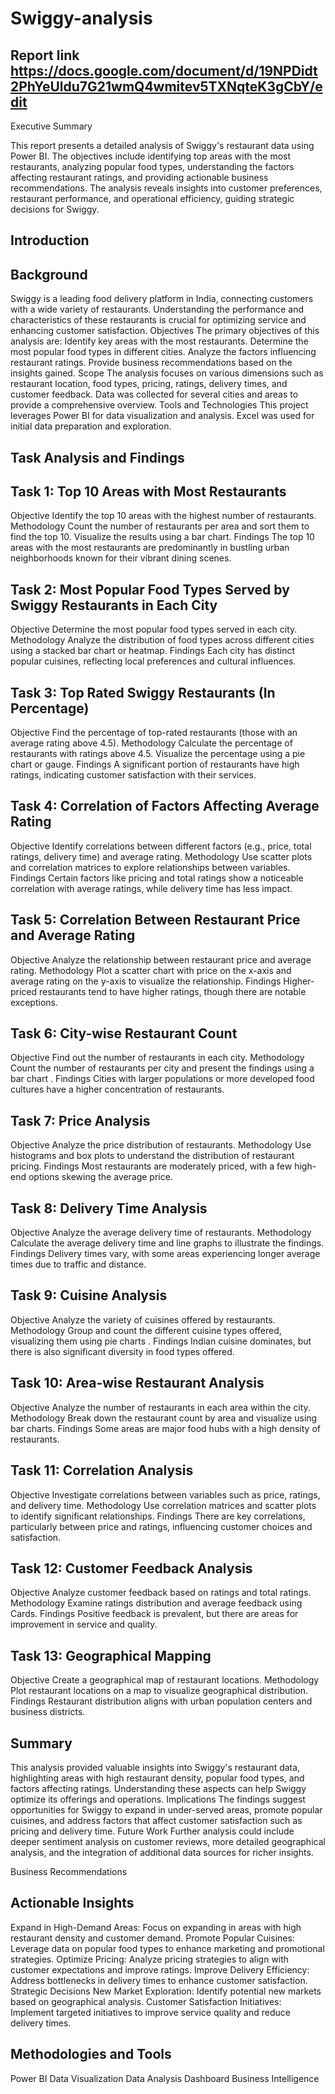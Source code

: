 # Swiggy-analysis
## Report link https://docs.google.com/document/d/19NPDidt2PhYeUldu7G21wmQ4wmitev5TXNqteK3gCbY/edit
Executive Summary

This report presents a detailed analysis of Swiggy's restaurant data using Power BI. The objectives include identifying top areas with the most restaurants, analyzing popular food types, understanding the factors affecting restaurant ratings, and providing actionable business recommendations. The analysis reveals insights into customer preferences, restaurant performance, and operational efficiency, guiding strategic decisions for Swiggy.

## Introduction

## Background
Swiggy is a leading food delivery platform in India, connecting customers with a wide variety of restaurants. Understanding the performance and characteristics of these restaurants is crucial for optimizing service and enhancing customer satisfaction.
Objectives
The primary objectives of this analysis are:
Identify key areas with the most restaurants.
Determine the most popular food types in different cities.
Analyze the factors influencing restaurant ratings.
Provide business recommendations based on the insights gained.
Scope
The analysis focuses on various dimensions such as restaurant location, food types, pricing, ratings, delivery times, and customer feedback. Data was collected for several cities and areas to provide a comprehensive overview.
Tools and Technologies
This project leverages Power BI for data visualization and analysis. Excel was used for initial data preparation and exploration.


## Task Analysis and Findings

## Task 1: Top 10 Areas with Most Restaurants
Objective
Identify the top 10 areas with the highest number of restaurants.
Methodology
Count the number of restaurants per area and sort them to find the top 10. Visualize the results using a bar chart.
Findings
The top 10 areas with the most restaurants are predominantly in bustling urban neighborhoods known for their vibrant dining scenes.


## Task 2: Most Popular Food Types Served by Swiggy Restaurants in Each City
Objective
Determine the most popular food types served in each city.
Methodology
Analyze the distribution of food types across different cities using a stacked bar chart or heatmap.
Findings
Each city has distinct popular cuisines, reflecting local preferences and cultural influences.


## Task 3: Top Rated Swiggy Restaurants (In Percentage)
Objective
Find the percentage of top-rated restaurants (those with an average rating above 4.5).
Methodology
Calculate the percentage of restaurants with ratings above 4.5. Visualize the percentage using a pie chart or gauge.
Findings
A significant portion of restaurants have high ratings, indicating customer satisfaction with their services.


## Task 4: Correlation of Factors Affecting Average Rating
Objective
Identify correlations between different factors (e.g., price, total ratings, delivery time) and average rating.
Methodology
Use scatter plots and correlation matrices to explore relationships between variables.
Findings
Certain factors like pricing and total ratings show a noticeable correlation with average ratings, while delivery time has less impact.

   
 
## Task 5: Correlation Between Restaurant Price and Average Rating
Objective
Analyze the relationship between restaurant price and average rating.
Methodology
Plot a scatter chart with price on the x-axis and average rating on the y-axis to visualize the relationship.
Findings
Higher-priced restaurants tend to have higher ratings, though there are notable exceptions.


## Task 6: City-wise Restaurant Count
Objective
Find out the number of restaurants in each city.
Methodology
Count the number of restaurants per city and present the findings using a bar chart .
Findings
Cities with larger populations or more developed food cultures have a higher concentration of restaurants.


## Task 7: Price Analysis
Objective
Analyze the price distribution of restaurants.
Methodology
Use histograms and box plots to understand the distribution of restaurant pricing.
Findings
Most restaurants are moderately priced, with a few high-end options skewing the average price.


## Task 8: Delivery Time Analysis
Objective
Analyze the average delivery time of restaurants.
Methodology
Calculate the average delivery time and  line graphs to illustrate the findings.
Findings
Delivery times vary, with some areas experiencing longer average times due to traffic and distance.

       

## Task 9: Cuisine Analysis
Objective
Analyze the variety of cuisines offered by restaurants.
Methodology
Group and count the different cuisine types offered, visualizing them using pie charts .
Findings
Indian cuisine dominates, but there is also significant diversity in food types offered.



















## Task 10: Area-wise Restaurant Analysis
Objective
Analyze the number of restaurants in each area within the city.
Methodology
Break down the restaurant count by area and visualize using  bar charts.
Findings
Some areas are major food hubs with a high density of restaurants.





















## Task 11: Correlation Analysis
Objective
Investigate correlations between variables such as price, ratings, and delivery time.
Methodology
Use correlation matrices and scatter plots to identify significant relationships.
Findings
There are key correlations, particularly between price and ratings, influencing customer choices and satisfaction.













## Task 12: Customer Feedback Analysis
Objective
Analyze customer feedback based on ratings and total ratings.
Methodology
Examine ratings distribution and average feedback using Cards.
Findings
Positive feedback is prevalent, but there are areas for improvement in service and quality.


 





## Task 13: Geographical Mapping
Objective
Create a geographical map of restaurant locations.
Methodology
Plot restaurant locations on a map to visualize geographical distribution.
Findings
Restaurant distribution aligns with urban population centers and business districts.


## Summary
This analysis provided valuable insights into Swiggy's restaurant data, highlighting areas with high restaurant density, popular food types, and factors affecting ratings. Understanding these aspects can help Swiggy optimize its offerings and operations.
Implications
The findings suggest opportunities for Swiggy to expand in under-served areas, promote popular cuisines, and address factors that affect customer satisfaction such as pricing and delivery time.
Future Work
Further analysis could include deeper sentiment analysis on customer reviews, more detailed geographical analysis, and the integration of additional data sources for richer insights.

Business Recommendations

## Actionable Insights
Expand in High-Demand Areas: Focus on expanding in areas with high restaurant density and customer demand.
Promote Popular Cuisines: Leverage data on popular food types to enhance marketing and promotional strategies.
Optimize Pricing: Analyze pricing strategies to align with customer expectations and improve ratings.
Improve Delivery Efficiency: Address bottlenecks in delivery times to enhance customer satisfaction.
Strategic Decisions
New Market Exploration: Identify potential new markets based on geographical analysis.
Customer Satisfaction Initiatives: Implement targeted initiatives to improve service quality and reduce delivery times.

## Methodologies and Tools
Power BI
Data Visualization
Data Analysis
Dashboard
Business Intelligence

